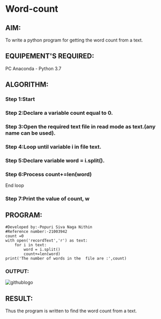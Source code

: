# Word-count
## AIM:
To write a python program for getting the word count from a text.
## EQUIPEMENT'S REQUIRED: 
PC
Anaconda - Python 3.7
## ALGORITHM: 
### Step 1:Start

### Step 2:Declare a variable count equal to 0. 
 
### Step 3:Open the required text file in read mode as text.(any name can be used).

### Step 4:Loop until variable i in file text.   

### Step 5:Declare variable word = i.split().

### Step 6:Process count+=len(word)
End loop
### Step 7:Print the value of count, w

## PROGRAM:
```
#Developed by:-Popuri Siva Naga Nithin
#Reference number:-21003942
count =0
with open('recordText','r') as text:
    for i in text:
        word = i.split()
        count+=len(word)
print('The number of words in the  file are :',count)
```

### OUTPUT:
![githublogo](10.png)



## RESULT:
Thus the program is written to find the word count from a text.
